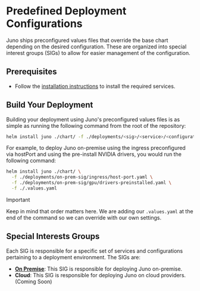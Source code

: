 # Predefined Deployment Configurations

Juno ships preconfigured values files that override the base chart depending on the desired configuration. These are 
organized into special interest groups (SIGs) to allow for easier management of the configuration.

## Prerequisites

- Follow the [installation instructions](../README.md#installation) to install the required services.

## Build Your Deployment

Building your deployment using Juno's preconfigured values files is as simple as running the following command 
from the root of the repository:

```bash
helm install juno ./chart/ -f ./deployments/<sig>/<service>/<configuration>.yaml
```

For example, to deploy Juno on-premise using the ingress preconfigured via hostPort and using the pre-install NVIDIA 
drivers, you would run the following command:

```bash
helm install juno ./chart/ \
  -f ./deployments/on-prem-sig/ingress/host-port.yaml \
  -f ./deployments/on-prem-sig/gpu/drivers-preinstalled.yaml \
  -f ./.values.yaml
```


> [!IMPORTANT]  
> Keep in mind that order matters here. We are adding our `.values.yaml` at the end of the command so we can override 
> with our own settings.


## Special Interests Groups

Each SIG is responsible for a specific set of services and configurations pertaining to a deployment environment. The SIGs are:

- **[On Premise](on-prem-sig/README.md)**: This SIG is responsible for deploying Juno on-premise.
- **Cloud**: This SIG is responsible for deploying Juno on cloud providers. (Coming Soon)

